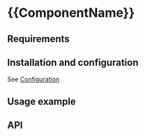 # {{ComponentName}}

## Requirements
<!-- TODO: fill dependencies (maybe automatic in future) -->
<!-- TODO: add `yarn add ...` with all dependencies -->

## Installation and configuration

<!-- TODO: if something is special or unusual, update this section, else just leave this  -->
See [Configuration](/docs/components_installation.md#components-installation-and-configuration)

## Usage example

<!-- TODO: put here code exmaples with description -->

## API

<!-- TODO: put detailed API specification here -->

